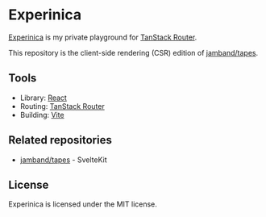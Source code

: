 # Experinica

[Experinica](https://experinica.pages.dev/) is my private playground for [TanStack Router](https://tanstack.com/router).

This repository is the client-side rendering (CSR) edition of [jamband/tapes](https://github.com/jamband/tapes).

## Tools

- Library: [React](https://reactjs.org/)
- Routing: [TanStack Router](https://tanstack.com/router)
- Building: [Vite](https://vitejs.dev/)

## Related repositories

- [jamband/tapes](https://github.com/jamband/tapes) - SvelteKit

## License

Experinica is licensed under the MIT license.
